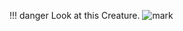 !!! danger Look at this Creature.
	![mark](https://cdn.discordapp.com/attachments/976192244677750804/1175760550970523648/mark.png?ex=656c6757&is=6559f257&hm=1da1d89a3bc46447db9e1915b352aee7856ae39a484b241f738e4c99a8518ae1&)